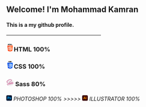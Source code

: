 <img width="80px" height="auto" src="https://avatars.githubusercontent.com/u/87272038?v=4" alt="">
<h2 align="left">Welcome! I'm Mohammad Kamran</h2>
<h4>This is a my github profile.</h4>
<hr width="50%">
<h3><img width="20px" height="auto" src="./assets/images/html-5.png" alt="">HTML 100%</h3>
<h3><img width="20px" height="auto" src="./assets/images/css-3.png" alt="">CSS 100%</h3>
<h3><img width="20px" height="auto" src="./assets/images/sass.png" alt=""> Sass 80%</h3>
<h6><img width="15px" height="auto" src="./assets/images/photoshop.png" alt=""> PHOTOSHOP 100% >>>>> <img width="15px" height="auto" src="./assets/images/illustrator.png" alt=""> ILLUSTRATOR 100%</h6>


    
